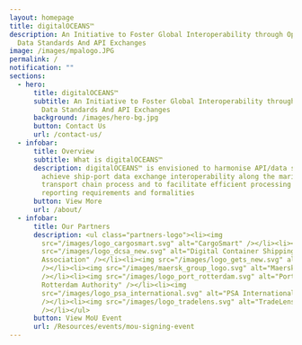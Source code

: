```yaml
---
layout: homepage
title: digitalOCEANS™
description: An Initiative to Foster Global Interoperability through Open/Common
  Data Standards And API Exchanges
image: /images/mpalogo.JPG
permalink: /
notification: ""
sections:
  - hero:
      title: digitalOCEANS™
      subtitle: An Initiative to Foster Global Interoperability through Open/Common
        Data Standards And API Exchanges
      background: /images/hero-bg.jpg
      button: Contact Us
      url: /contact-us/
  - infobar:
      title: Overview
      subtitle: What is digitalOCEANS™
      description: digitalOCEANS™ is envisioned to harmonise API/data standards to
        achieve ship-port data exchange interoperability along the maritime
        transport chain process and to facilitate efficient processing of port
        reporting requirements and formalities
      button: View More
      url: /about/
  - infobar:
      title: Our Partners
      description: <ul class="partners-logo"><li><img
        src="/images/logo_cargosmart.svg" alt="CargoSmart" /></li><li><img
        src="/images/logo_dcsa_new.svg" alt="Digital Container Shipping
        Association" /></li><li><img src="/images/logo_gets_new.svg" alt="GeTS"
        /></li><li><img src="/images/maersk_group_logo.svg" alt="Maersk GTD"
        /></li><li><img src="/images/logo_port_rotterdam.svg" alt="Port of
        Rotterdam Authority" /></li><li><img
        src="/images/logo_psa_international.svg" alt="PSA International"
        /></li><li><img src="/images/logo_tradelens.svg" alt="TradeLens"
        /></li></ul>
      button: View MoU Event
      url: /Resources/events/mou-signing-event
---
```


